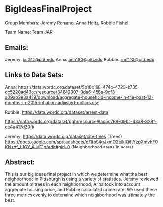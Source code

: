 # BigIdeasFinalProject
Group Members: Jeremy Romano, Anna Heltz, Robbie Fishel

Team Name: Team JAR

## Emails: 
Jeremy: jar315@pitt.edu
Anna: anh190@pitt.edu
Robbie: rmf105@pitt.edu

## Links to Data Sets:
Anna: https://data.wprdc.org/dataset/5b18c198-474c-4723-b735-cc5220ad43cc/resource/34842307-0da6-458a-9df3-a09ab3e3a489/download/aggregate-household-income-in-the-past-12-months-in-2015-inflation-adjusted-dollars.csv

Robbie: https://data.wprdc.org/dataset/arrest-data

https://data.wprdc.org/dataset/pgh/resource/8ac5c768-09ba-43a8-829f-ce4a417d20fb

Jeremy: https://data.wprdc.org/dataset/city-trees   (Trees)
https://docs.google.com/spreadsheets/d/1fp94gJxmO2eikIQ6tYzpXmvhF0KNzqf_L1GY_6JuF1g/edit#gid=0    (Neighborhood areas in acres)

## Abstract:
This is our big ideas final project in which we determine what the best neighborhood in Pittsburgh is using a variety of statistics. Jeremy reviewed the amount of trees in each neighborhood, Anna took into account aggregate housing price, and Robbie calculated crime rate. We used these three metrics evenly to determine which neighborhood was ultimately the best.
